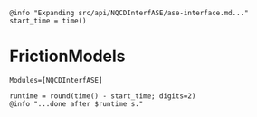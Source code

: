 ```@setup logging
@info "Expanding src/api/NQCDInterfASE/ase-interface.md..."
start_time = time()
```

# FrictionModels

```@autodocs
Modules=[NQCDInterfASE]
```
```@setup logging
runtime = round(time() - start_time; digits=2)
@info "...done after $runtime s."
```
